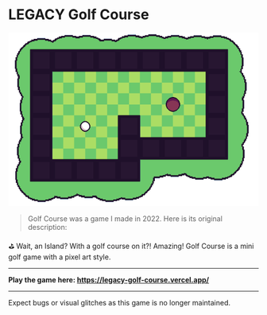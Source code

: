 # LEGACY Golf Course

![The second level of Golf Course](public/sprites/level2.png)

> Golf Course was a game I made in 2022. Here is its original description:

⛳ Wait, an Island? With a golf course on it?! Amazing!
Golf Course is a mini golf game with a pixel art style.

---

**Play the game here: https://legacy-golf-course.vercel.app/**

---

Expect bugs or visual glitches as this game is no longer maintained.
